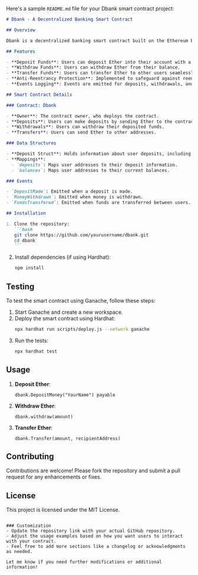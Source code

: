 Here's a sample `README.md` file for your Dbank smart contract project:

````markdown
# Dbank - A Decentralized Banking Smart Contract

## Overview

Dbank is a decentralized banking smart contract built on the Ethereum blockchain. It allows users to deposit Ether, withdraw funds, and transfer money between accounts, all while adhering to Islamic banking principles by avoiding interest. The contract implements features for managing user deposits and transfers securely, including anti-reentrancy protection.

## Features

- **Deposit Funds**: Users can deposit Ether into their account with a minimum deposit requirement.
- **Withdraw Funds**: Users can withdraw Ether from their balance.
- **Transfer Funds**: Users can transfer Ether to other users seamlessly.
- **Anti-Reentrancy Protection**: Implemented to safeguard against reentrancy attacks.
- **Events Logging**: Events are emitted for deposits, withdrawals, and transfers for transparency.

## Smart Contract Details

### Contract: Dbank

- **Owner**: The contract owner, who deploys the contract.
- **Deposits**: Users can make deposits by sending Ether to the contract.
- **Withdrawals**: Users can withdraw their deposited funds.
- **Transfers**: Users can send Ether to other addresses.

### Data Structures

- **Deposit Struct**: Holds information about user deposits, including amount, name, and deposit time.
- **Mappings**:
  - `deposits`: Maps user addresses to their deposit information.
  - `balances`: Maps user addresses to their current balances.

### Events

- `DepositMade`: Emitted when a deposit is made.
- `MoneyWithdrawn`: Emitted when money is withdrawn.
- `FundsTransfered`: Emitted when funds are transferred between users.

## Installation

1. Clone the repository:
   ```bash
   git clone https://github.com/yourusername/dbank.git
   cd dbank
   ```
````

2. Install dependencies (if using Hardhat):
   ```bash
   npm install
   ```

## Testing

To test the smart contract using Ganache, follow these steps:

1. Start Ganache and create a new workspace.
2. Deploy the smart contract using Hardhat:
   ```bash
   npx hardhat run scripts/deploy.js --network ganache
   ```
3. Run the tests:
   ```bash
   npx hardhat test
   ```

## Usage

1. **Deposit Ether**:

   ```solidity
   dbank.DepositMoney("YourName") payable
   ```

2. **Withdraw Ether**:

   ```solidity
   dbank.withdraw(amount)
   ```

3. **Transfer Ether**:
   ```solidity
   dbank.Transfer(amount, recipientAddress)
   ```

## Contributing

Contributions are welcome! Please fork the repository and submit a pull request for any enhancements or fixes.

## License

This project is licensed under the MIT License.

```

### Customization
- Update the repository link with your actual GitHub repository.
- Adjust the usage examples based on how you want users to interact with your contract.
- Feel free to add more sections like a changelog or acknowledgments as needed.

Let me know if you need further modifications or additional information!
```

